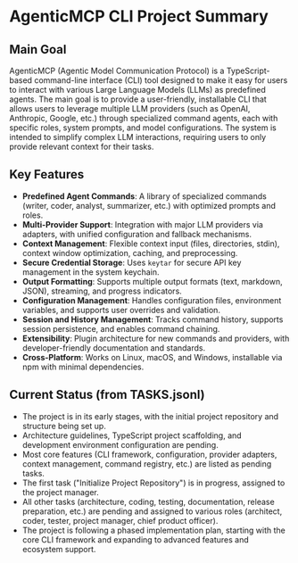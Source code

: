 # AgenticMCP CLI Project Summary

## Main Goal

AgenticMCP (Agentic Model Communication Protocol) is a TypeScript-based command-line interface (CLI) tool designed to make it easy for users to interact with various Large Language Models (LLMs) as predefined agents. The main goal is to provide a user-friendly, installable CLI that allows users to leverage multiple LLM providers (such as OpenAI, Anthropic, Google, etc.) through specialized command agents, each with specific roles, system prompts, and model configurations. The system is intended to simplify complex LLM interactions, requiring users to only provide relevant context for their tasks.

## Key Features

- **Predefined Agent Commands**: A library of specialized commands (writer, coder, analyst, summarizer, etc.) with optimized prompts and roles.
- **Multi-Provider Support**: Integration with major LLM providers via adapters, with unified configuration and fallback mechanisms.
- **Context Management**: Flexible context input (files, directories, stdin), context window optimization, caching, and preprocessing.
- **Secure Credential Storage**: Uses `keytar` for secure API key management in the system keychain.
- **Output Formatting**: Supports multiple output formats (text, markdown, JSON), streaming, and progress indicators.
- **Configuration Management**: Handles configuration files, environment variables, and supports user overrides and validation.
- **Session and History Management**: Tracks command history, supports session persistence, and enables command chaining.
- **Extensibility**: Plugin architecture for new commands and providers, with developer-friendly documentation and standards.
- **Cross-Platform**: Works on Linux, macOS, and Windows, installable via npm with minimal dependencies.

## Current Status (from TASKS.jsonl)

- The project is in its early stages, with the initial project repository and structure being set up.
- Architecture guidelines, TypeScript project scaffolding, and development environment configuration are pending.
- Most core features (CLI framework, configuration, provider adapters, context management, command registry, etc.) are listed as pending tasks.
- The first task ("Initialize Project Repository") is in progress, assigned to the project manager.
- All other tasks (architecture, coding, testing, documentation, release preparation, etc.) are pending and assigned to various roles (architect, coder, tester, project manager, chief product officer).
- The project is following a phased implementation plan, starting with the core CLI framework and expanding to advanced features and ecosystem support.
